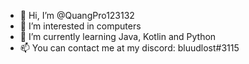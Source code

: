 - 👋 Hi, I’m @QuangPro123132
- 👀 I’m interested in computers
- 🌱 I’m currently learning Java, Kotlin and Python
- 📫 You can contact me at my discord: bluudlost#3115

